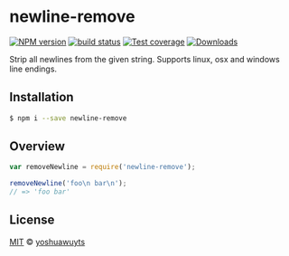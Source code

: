 # newline-remove
[![NPM version][npm-image]][npm-url]
[![build status][travis-image]][travis-url]
[![Test coverage][coveralls-image]][coveralls-url]
[![Downloads][downloads-image]][downloads-url]

Strip all newlines from the given string. Supports linux, osx and windows line
endings.

## Installation
```bash
$ npm i --save newline-remove
```

## Overview
```js
var removeNewline = require('newline-remove');

removeNewline('foo\n bar\n');
// => 'foo bar'
```

## License
[MIT](https://tldrlegal.com/license/mit-license) ©
[yoshuawuyts](http://yoshuawuyts.com/)

[npm-image]: https://img.shields.io/npm/v/newline-remove.svg?style=flat-square
[npm-url]: https://npmjs.org/package/newline-remove
[travis-image]: https://img.shields.io/travis//newline-remove.svg?style=flat-square
[travis-url]: https://travis-ci.org//newline-remove
[coveralls-image]: https://img.shields.io/coveralls//newline-remove.svg?style=flat-square
[coveralls-url]: https://coveralls.io/r//newline-remove?branch=master
[downloads-image]: http://img.shields.io/npm/dm/newline-remove.svg?style=flat-square
[downloads-url]: https://npmjs.org/package/newline-remove
